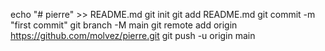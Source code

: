 echo "# pierre" >> README.md
git init
git add README.md
git commit -m "first commit"
git branch -M main
git remote add origin https://github.com/molvez/pierre.git
git push -u origin main